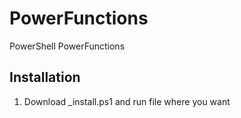 # PowerFunctions
PowerShell PowerFunctions

## Installation
1. Download _install.ps1 and run file where you want